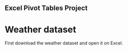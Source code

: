 ## Excel Pivot Tables Project ##

# Weather dataset #

First download the weather dataset and open it on Excel. 
